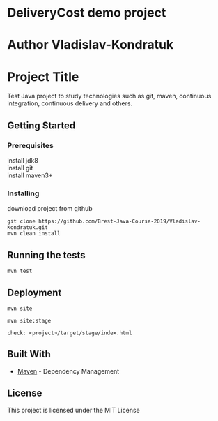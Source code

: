 # DeliveryCost demo project

# Author Vladislav-Kondratuk

# Project Title

Test Java project to study technologies such as git, maven, continuous integration, continuous delivery and others.

## Getting Started

### Prerequisites

install jdk8<br />
install git<br />
install maven3+

### Installing

download project from github 

```
git clone https://github.com/Brest-Java-Course-2019/Vladislav-Kondratuk.git
mvn clean install
```

## Running the tests

```
mvn test
```

## Deployment

```
mvn site
  
mvn site:stage
  
check: <project>/target/stage/index.html 
```

## Built With

* [Maven](https://maven.apache.org/) - Dependency Management

## License

This project is licensed under the MIT License
